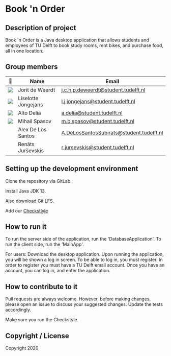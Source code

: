 ﻿# Book 'n Order

## Description of project
Book 'n Order is a Java desktop application that allows students and employees of TU Delft to book study rooms, rent bikes, and purchase food, all in one location.

## Group members

| 📸 | Name | Email |
|---|---|---|
| ![](https://i.imgur.com/QOx3q2W.png) | Jorit de Weerdt | j.c.h.p.deweerdt@student.tudelft.nl |
| ![](https://imgur.com/nbPNECF.png) | Liselotte Jongejans | l.j.jongejans@student.tudelft.nl |
| ![](https://i.imgur.com/eK3Wqb0.jpg) | Alto Delia | a.delia@student.tudelft.nl |
| ![](https://i.imgur.com/kBzTAHD.jpg?1) | Mihail Spasov | m.b.spasov@student.tudelft.nl |
| ![]() | Alex De Los Santos | A.DeLosSantosSubirats@student.tudelft.nl |
| ![]() | Renāts Jurševskis | r.jursevskis@student.tudelft.nl |

## Setting up the development environment
Clone the repository via GitLab. 

Install Java JDK 13.

Also download Git LFS.

Add our [Checkstlyle](config/checkstyle/checkstyle.xml) 

## How to run it
To run the server side of the application, run the 'DatabaseApplication'. To run the client side, run the 'MainApp'.

For users: Download the desktop application. Upon running the application, you will be shown a log in screen. To be able to log in, you must register. In order to register you must have a TU Delft email account. Once you have an account, you can log in, and enter the application.

## How to contribute to it
Pull requests are always welcome. However, before making changes, please open an issue to discuss your suggested changes. Update the tests accordingly.

Make sure you run the Checkstyle.

## Copyright / License
Copyright 2020